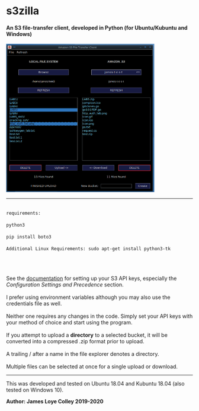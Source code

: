 # s3zilla
#### An S3 file-transfer client, developed in Python (for Ubuntu/Kubuntu and Windows)

<img src="https://github.com/rootVIII/s3zilla/blob/master/sc.png" alt="ex" height="400" width="400">
<hr>

<pre>
  <code>
requirements:

python3

pip install boto3

Additional Linux Requirements: sudo apt-get install python3-tk
  </code>
</pre>
<br>
<br>
See the <a href="https://docs.aws.amazon.com/cli/latest/userguide/cli-chap-configure.html">documentation</a>
for setting up your S3 API keys, especially the
<i>Configuration Settings and Precedence</i> section.
<br><br>
I prefer using environment variables although you may
also use the credentials file as well.
<br><br>
Neither one requires any changes in the code.
Simply set your API keys with your method of choice
and start using the program.
<br><br>
If you attempt to upload a <b>directory</b> to a selected bucket, it will
be converted into a compressed .zip format prior to upload.
<br><br>
A trailing / after a name in the file explorer denotes a directory.
<br><br>
Multiple files can be selected at once for a single upload or download.
<hr>

This was developed and tested on Ubuntu 18.04 and Kubuntu 18.04 (also tested on Windows 10).

<b>Author: James Loye Colley  2019-2020</b>

